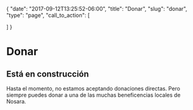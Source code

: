 {
  "date": "2017-09-12T13:25:52-06:00",
  "title": "Donar",
  "slug": "donar",
  "type": "page",
  "call_to_action": [

  ]
}
# Donar
        

## Está en construcción
        

Hasta el momento, no estamos aceptando donaciones directas. Pero siempre puedes donar a una de las muchas beneficencias locales de Nosara.